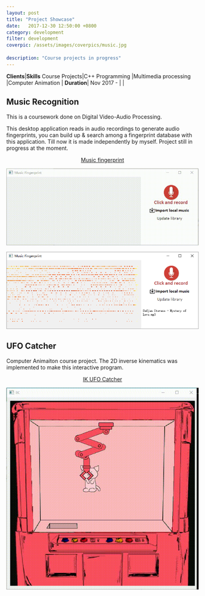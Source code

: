 ```yaml
---
layout: post
title: "Project Showcase"
date:   2017-12-30 12:50:00 +0800
category: development
filter: development
coverpic: /assets/images/coverpics/music.jpg

description: "Course projects in progress"
---
```


<style type="text/css">
  table,th,td
  {
  width:100%;
  }
</style>

**Clients**|**Skills**
Course Projects|C++ Programming
 |Multimedia processing
 |Computer Animation
 |
**Duration**|
 Nov 2017 - |
 |

 <h2>Music Recognition</h2>

 This is a coursework done on Digital Video-Audio Processing.

This desktop application reads in audio recordings to generate audio fingerprints, you can build up & search among a fingerprint database with this application. Till now it is made independently by myself. Project still in progress at the moment.

<center> <a href="https://github.com/zeyap/MusicFingerprint" class="button button-pill button-tiny button-highlight">Music fingerprint</a></center>

![](/assets/images/mf_2.gif)

![](/assets/images/mf_1.png)

 <h2>UFO Catcher</h2>

 Computer Animaiton course project. The 2D inverse kinematics was implemented to make this interactive program.

  <center> <a href="https://github.com/zeyap/IK-ufo-catcher" class="button button-pill button-tiny button-highlight">IK UFO Catcher</a></center>

 ![](/assets/images/ik.gif)